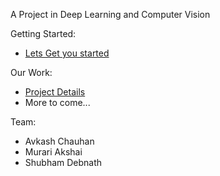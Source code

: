 A Project in Deep Learning and Computer Vision

Getting Started:
- [Lets Get you started](https://github.com/Avkash/mldl/blob/master/myprojects/cv%2Bdl/getting-started.md)


Our Work:
- [Project Details](https://github.com/Avkash/mldl/blob/master/myprojects/cv%2Bdl/project-details.md)
- More to come...

Team:
- Avkash Chauhan
- Murari Akshai
- Shubham Debnath

